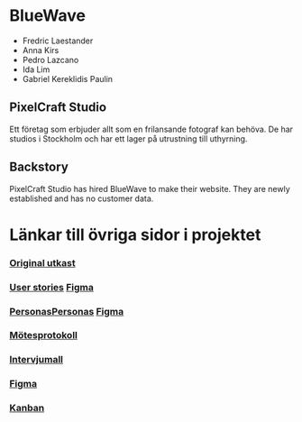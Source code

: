 # BlueWave
+ Fredric Laestander
+ Anna Kirs
+ Pedro Lazcano
+ Ida Lim
+ Gabriel Kereklidis Paulin



## PixelCraft Studio
Ett företag som erbjuder allt som en frilansande fotograf kan behöva. De har studios i Stockholm och har ett lager på utrustning till uthyrning.

## Backstory
PixelCraft Studio has hired BlueWave to make their website. They are newly established and has no customer data. 



# Länkar till övriga sidor i projektet
### [Original utkast](/Documentation/startup.md)  
### [User stories](/Research/user-stories.md) [Figma](https://www.figma.com/design/ImHSrISVuH24ZQWWZIHFMo/U01?node-id=12-103&t=BHoY2PcIYBrxohEU-1)  
### [Personas](/Research/personas.md)[Personas](/Research/PersonaG.md) [Figma](https://www.figma.com/design/ImHSrISVuH24ZQWWZIHFMo/U01?node-id=12-103&t=BHoY2PcIYBrxohEU-1)    
### [Mötesprotokoll](/Documentation/meetingsprotocols.md)  
### [Intervjumall](/Research/intervjumall.md)  
### [Figma](https://www.figma.com/design/ImHSrISVuH24ZQWWZIHFMo/U01?node-id=12-103&t=BHoY2PcIYBrxohEU-1)  
### [Kanban](https://github.com/orgs/chas-academy/projects/120)